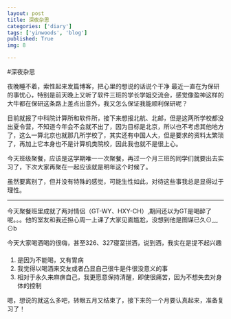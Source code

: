 ```yaml
---
layout: post
title: 深夜杂思
categories: ['diary']
tags: ['yinwoods', 'blog']
published: True
img: 8

---
```


#深夜杂思 

夜晚睡不着，索性起来发篇博客，把心里的想说的话说个干净
最近一直在为保研的事忧心，特别是前天晚上又听了软件三班的学长学姐交流会，感觉像盈神这样的大牛都在保研这条路上差点出意外，我又怎么保证我能顺利保研呢？

目前就报了中科院计算所和软件所，接下来想报北航、北邮，但是这两所学校都没出夏令营，不知道今年会不会就不出了，因为目标是北京，所以也不考虑其他地方了，这么一算北京也就那几所学校了，其实还有中国人大，但是要求的资料太繁琐了，再加上它本身也不是计算机类院校，因此我也就不是很上心。

今天班级聚餐，应该是这学期唯一一次聚餐，再过一个月三班的同学们就要出去实习了，下次大家再聚在一起应该就是明年这个时候了。

虽然要离别了，但并没有特殊的感觉，可能生性如此，对待这些事我总是显得过于理性。

---

今天聚餐班里成就了两对情侣（GT-WY、HXY-CH）,期间还以为GT是喝醉了呢。。。他的室友和我还担心周一上课了大家见面尴尬，没想到他是图谋已久⊙﹏⊙b

今天大家喝酒喝的很嗨，甚至326、327寝室拼酒，说到酒，我实在是提不起兴趣

####

1. 是因为不能喝，又有胃病
2. 我觉得以喝酒来交友或者凸显自己很牛是件很没意义的事
3. 相对于永久来麻痹自己，我更愿意保持清醒，即使很痛苦，因为不想失去对身体的控制

嗯，想说的就这么多吧，转眼五月又结束了，接下来的一个月要认真起来，准备复习了！
